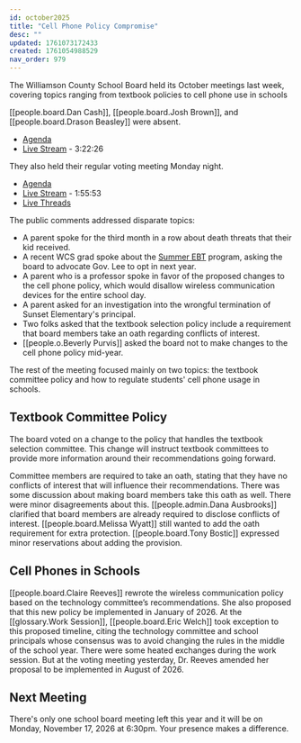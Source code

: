 ```yaml
---
id: october2025
title: "Cell Phone Policy Compromise"
desc: ""
updated: 1761073172433
created: 1761054988529
nav_order: 979
---
```


The Williamson County School Board held its October meetings last week, covering topics ranging from textbook policies to cell phone use in schools

[[people.board.Dan Cash]], [[people.board.Josh Brown]], and [[people.board.Drason Beasley]] were absent.

- [Agenda](https://meeting.boeconnect.net/Public/Agenda/566?meeting=711753)
- [Live Stream](https://www.youtube.com/watch?v=_FstgEiK1jw) - 3:22:26

They also held their regular voting meeting Monday night.

- [Agenda](https://meeting.boeconnect.net/Public/Agenda/566?meeting=714482)
- [Live Stream](https://www.youtube.com/live/T4FlVPLGTV0) - 1:55:53
- [Live Threads](https://www.threads.com/@murribu/post/DQDKbqPDfjw)

The public comments addressed disparate topics:

- A parent spoke for the third month in a row about death threats that their kid received.
- A recent WCS grad spoke about the [Summer EBT](https://www.tn.gov/humanservices/summer-ebt.html) program, asking the board to advocate Gov. Lee to opt in next year.
- A parent who is a professor spoke in favor of the proposed changes to the cell phone policy, which would disallow wireless communication devices for the entire school day.
- A parent asked for an investigation into the wrongful termination of Sunset Elementary's principal.
- Two folks asked that the textbook selection policy include a requirement that board members take an oath regarding conflicts of interest.
- [[people.o.Beverly Purvis]] asked the board not to make changes to the cell phone policy mid-year.

The rest of the meeting focused mainly on two topics: the textbook committee policy and how to regulate students' cell phone usage in schools.

## Textbook Committee Policy

The board voted on a change to the policy that handles the textbook selection committee. This change will instruct textbook committees to provide more information around their recommendations going forward.

Committee members are required to take an oath, stating that they have no conflicts of interest that will influence their recommendations. There was some discussion about making board members take this oath as well. There were minor disagreements about this. [[people.admin.Dana Ausbrooks]] clarified that board members are already required to disclose conflicts of interest. [[people.board.Melissa Wyatt]] still wanted to add the oath requirement for extra protection. [[people.board.Tony Bostic]] expressed minor reservations about adding the provision.

## Cell Phones in Schools

[[people.board.Claire Reeves]] rewrote the wireless communication policy based on the technology committee’s recommendations. She also proposed that this new policy be implemented in January of 2026. At the [[glossary.Work Session]], [[people.board.Eric Welch]] took exception to this proposed timeline, citing the technology committee and school principals whose consensus was to avoid changing the rules in the middle of the school year. There were some heated exchanges during the work session. But at the voting meeting yesterday, Dr. Reeves amended her proposal to be implemented in August of 2026.

## Next Meeting

There's only one school board meeting left this year and it will be on Monday, November 17, 2026 at 6:30pm. Your presence makes a difference.
